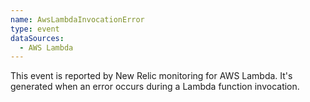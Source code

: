 ```yaml
---
name: AwsLambdaInvocationError
type: event
dataSources:
  - AWS Lambda
---
```


This event is reported by New Relic monitoring for AWS Lambda. It's generated when an error occurs during a Lambda function invocation.